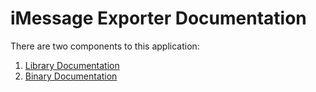 # iMessage Exporter Documentation

There are two components to this application:

1. [Library Documentation](/docs/library/README.md)
2. [Binary Documentation](/docs/binary/README.md)
